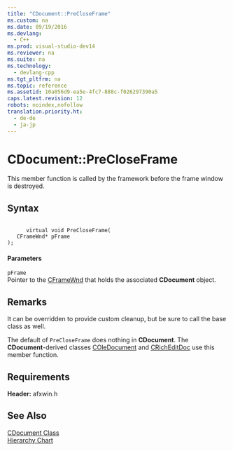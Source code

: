 ```yaml
---
title: "CDocument::PreCloseFrame"
ms.custom: na
ms.date: 09/19/2016
ms.devlang: 
  - C++
ms.prod: visual-studio-dev14
ms.reviewer: na
ms.suite: na
ms.technology: 
  - devlang-cpp
ms.tgt_pltfrm: na
ms.topic: reference
ms.assetid: 10a056d9-ea5e-4fc7-888c-f026297390a5
caps.latest.revision: 12
robots: noindex,nofollow
translation.priority.ht: 
  - de-de
  - ja-jp
---
```

# CDocument::PreCloseFrame
This member function is called by the framework before the frame window is destroyed.  
  
## Syntax  
  
```  
  
      virtual void PreCloseFrame(  
   CFrameWnd* pFrame   
);  
```  
  
#### Parameters  
 `pFrame`  
 Pointer to the [CFrameWnd](../vs140/CFrameWnd-Class.md) that holds the associated **CDocument** object.  
  
## Remarks  
 It can be overridden to provide custom cleanup, but be sure to call the base class as well.  
  
 The default of `PreCloseFrame` does nothing in **CDocument**. The **CDocument**-derived classes [COleDocument](../vs140/COleDocument-Class.md) and [CRichEditDoc](../vs140/CRichEditDoc-Class.md) use this member function.  
  
## Requirements  
 **Header:** afxwin.h  
  
## See Also  
 [CDocument Class](../vs140/CDocument-Class.md)   
 [Hierarchy Chart](../vs140/Hierarchy-Chart.md)